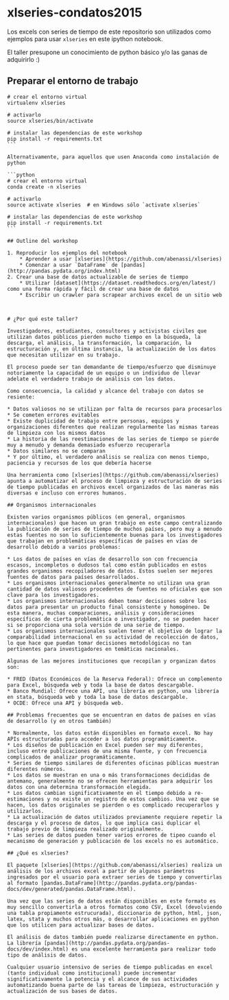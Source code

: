 # xlseries-condatos2015
Los excels con series de tiempo de este repositorio son utilizados como ejemplos para usar `xlseries` en este ipython notebook.

El taller presupone un conocimiento de python básico y/o las ganas de adquirirlo :)

## Preparar el entorno de trabajo

````
# crear el entorno virtual
virtualenv xlseries

# activarlo
source xlseries/bin/activate

# instalar las dependencias de este workshop
pip install -r requirements.txt
```

Alternativamente, para aquellos que usen Anaconda como instalación de python

```python
# crear el entorno virtual
conda create -n xlseries

# activarlo
source activate xlseries  # en Windows sólo `activate xlseries`

# instalar las dependencias de este workshop
pip install -r requirements.txt
```

## Outline del workshop

1. Reproducir los ejemplos del notebook
    * Aprender a usar [xlseries](https://github.com/abenassi/xlseries)
    * Comenzar a usar `DataFrame` de [pandas](http://pandas.pydata.org/index.html)
2. Crear una base de datos actualizable de series de tiempo
    * Utilizar [dataset](https://dataset.readthedocs.org/en/latest/) como una forma rápida y fácil de crear una base de datos
    * Escribir un crawler para scrapear archivos excel de un sitio web



# ¿Por qué este taller?

Investigadores, estudiantes, consultores y activistas civiles que utilizan datos públicos pierden mucho tiempo en la búsqueda, la descarga, el análisis, la transformación, la comparación, la estructuración y, en última instancia, la actualización de los datos que necesitan utilizar en su trabajo. 

El proceso puede ser tan demandante de tiempo/esfuerzo que disminuye notoriamente la capacidad de un equipo o un individuo de llevar adelate el verdadero trabajo de análisis con los datos. 

Como consecuencia, la calidad y alcance del trabajo con datos se resiente: 

* Datos valiosos no se utilizan por falta de recursos para procesarlos
* Se cometen errores evitables
* Existe duplicidad de trabajo entre personas, equipos y organizaciones diferentes que realizan regularmente las mismas tareas de limpieza con los mismos datos
* La historia de las reestimaciones de las series de tiempo se pierde muy a menudo y demanda demasiado esfuerzo recuperarla
* Datos similares no se comparan
* Y por último, el verdadero análisis se realiza con menos tiempo, paciencia y recursos de los que debería hacerse

Una herramienta como [xlseries](https://github.com/abenassi/xlseries) apunta a automatizar el proceso de limpieza y estructuración de series de tiempo publicadas en archivos excel organizados de las maneras más diversas e incluso con errores humanos.

## Organismos internacionales

Existen varios organismos públicos (en general, organismos internacionales) que hacen un gran trabajo en este campo centralizando la publicación de series de tiempo de muchos países, pero muy a menudo estas fuentes no son lo suficientemente buenas para los investigadores que trabajan en problemáticas específicas de países en vías de desarrollo debido a varios problemas:

* Los datos de países en vías de desarrollo son con frecuencia escasos, incompletos o dudosos tal como están publicados en estos grandes organismos recopiladores de datos. Estos suelen ser mejores fuentes de datos para países desarrollados.
* Los organismos internacionales generalmente no utilizan una gran cantidad de datos valiosos procedentes de fuentes no oficiales que son clave para los investigadores.
* Los organismos internacionales deben tomar decisiones sobre los datos para presentar un producto final consistente y homogéneo. De esta manera, muchas comparaciones, análisis y consideraciones específicas de cierta problemática o investigador, no se pueden hacer si se proporciona una sola versión de una serie de tiempo.
* Los organismos internacionales suelen tener el objetivo de lograr la comparabilidad internacional en su actividad de recolección de datos, lo que hace que puedan tomar decisiones metodológicas no tan pertinentes para investigadores en temáticas nacionales.

Algunas de las mejores instituciones que recopilan y organizan datos son:

* FRED (Datos Económicos de la Reserva Federal): Ofrece un complemento para Excel, búsqueda web y toda la base de datos descargable.
* Banco Mundial: Ofrece una API, una librería en python, una librería en stata, búsqueda web y toda la base de datos descargable.
* OCDE: Ofrece una API y búsqueda web.

## Problemas frecuentes que se encuentran en datos de países en vías de desarrollo (y en otros también)

* Normalmente, los datos están disponibles en formato excel. No hay APIs estructuradas para acceder a los datos programáticamente.
* Los diseños de publicación en Excel pueden ser muy diferentes, incluso entre publicaciones de una misma fuente, y con frecuencia complicados de analizar programáticamente.
* Series de tiempo similares de diferentes oficinas públicas muestran diferentes números.
* Los datos se muestran en una o más transformaciones decididas de antemano, generalmente no se ofrecen herramientas para adquirir los datos con una determina transformación elegida.
* Los datos cambian significativamente en el tiempo debido a re-estimaciones y no existe un registro de estos cambios. Una vez que se hacen, los datos originales se pierden o es complicado recuperarlos y utilizarlos.
* La actualización de datos utilizados previamente requiere repetir la descarga y el proceso de datos, lo que implica casi duplicar el trabajo previo de limpieza realizado originalmente.
* Las series de datos pueden tener varios errores de tipeo cuando el mecanismo de generación y publicación de los excels no es automático.

## ¿Qué es xlseries?

El paquete [xlseries](https://github.com/abenassi/xlseries) realiza un análisis de los archivos excel a partir de algunos parámetros ingresados por el usuario para extraer series de tiempo y convertirlas al formato [pandas.DataFrame](http://pandas.pydata.org/pandas-docs/dev/generated/pandas.DataFrame.html). 

Una vez que las series de datos están disponibles en este formato es muy sencillo convertirla a otros formatos como CSV, Excel (devolviendo una tabla propiamente estrucurada), diccionario de python, html, json, latex, stata y muchos otros más, o desarrollar aplicaciones en python que los utilicen para actualizar bases de datos. 

El análisis de datos también puede realizarse directamente en python. La librería [pandas](http://pandas.pydata.org/pandas-docs/dev/index.html) es una excelente herramienta para realizar todo tipo de análisis de datos.

Cualquier usuario intensivo de series de tiempo publicadas en excel (tanto individual como institucional) puede incrementar significativamente la potencia y el alcance de sus actividades automatizando buena parte de las tareas de limpieza, estructuración y actualización de sus bases de datos.
